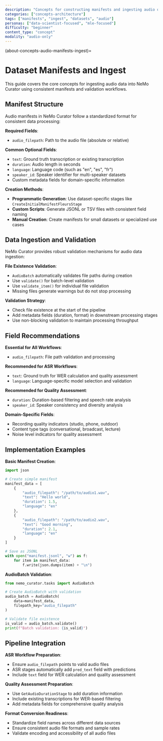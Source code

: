 ```yaml
---
description: "Concepts for constructing manifests and ingesting audio datasets in NeMo Curator"
categories: ["concepts-architecture"]
tags: ["manifests", "ingest", "datasets", "audio"]
personas: ["data-scientist-focused", "mle-focused"]
difficulty: "beginner"
content_type: "concept"
modality: "audio-only"
---
```


(about-concepts-audio-manifests-ingest)=

# Dataset Manifests and Ingest

This guide covers the core concepts for ingesting audio data into NeMo Curator using consistent manifests and validation workflows.

## Manifest Structure

Audio manifests in NeMo Curator follow a standardized format for consistent data processing:

**Required Fields**:

- `audio_filepath`: Path to the audio file (absolute or relative)

**Common Optional Fields**:

- `text`: Ground truth transcription or existing transcription
- `duration`: Audio length in seconds
- `language`: Language code (such as "en", "es", "fr")
- `speaker_id`: Speaker identifier for multi-speaker datasets
- Custom metadata fields for domain-specific information

**Creation Methods**:

- **Programmatic Generation**: Use dataset-specific stages like `CreateInitialManifestFleursStage`
- **Custom Scripts**: Generate JSONL or TSV files with consistent field naming
- **Manual Creation**: Create manifests for small datasets or specialized use cases

## Data Ingestion and Validation

NeMo Curator provides robust validation mechanisms for audio data ingestion:

**File Existence Validation**:

- `AudioBatch` automatically validates file paths during creation
- Use `validate()` for batch-level validation
- Use `validate_item()` for individual file validation
- Missing files generate warnings but do not stop processing

**Validation Strategy**:

- Check file existence at the start of the pipeline
- Add metadata fields (duration, format) in downstream processing stages
- Use non-blocking validation to maintain processing throughput

## Field Recommendations

**Essential for All Workflows**:

- `audio_filepath`: File path validation and processing

**Recommended for ASR Workflows**:

- `text`: Ground truth for WER calculation and quality assessment
- `language`: Language-specific model selection and validation

**Recommended for Quality Assessment**:

- `duration`: Duration-based filtering and speech rate analysis
- `speaker_id`: Speaker consistency and diversity analysis

**Domain-Specific Fields**:

- Recording quality indicators (studio, phone, outdoor)
- Content type tags (conversational, broadcast, lecture)
- Noise level indicators for quality assessment

## Implementation Examples

**Basic Manifest Creation**:

```python
import json

# Create simple manifest
manifest_data = [
    {
        "audio_filepath": "/path/to/audio1.wav",
        "text": "Hello world",
        "duration": 1.5,
        "language": "en"
    },
    {
        "audio_filepath": "/path/to/audio2.wav", 
        "text": "Good morning",
        "duration": 2.1,
        "language": "en"
    }
]

# Save as JSONL
with open("manifest.jsonl", "w") as f:
    for item in manifest_data:
        f.write(json.dumps(item) + "\n")
```

**AudioBatch Validation**:

```python
from nemo_curator.tasks import AudioBatch

# Create AudioBatch with validation
audio_batch = AudioBatch(
    data=manifest_data,
    filepath_key="audio_filepath"
)

# Validate file existence
is_valid = audio_batch.validate()
print(f"Batch validation: {is_valid}")
```

## Pipeline Integration

**ASR Workflow Preparation**:

- Ensure `audio_filepath` points to valid audio files
- ASR stages automatically add `pred_text` field with predictions
- Include `text` field for WER calculation and quality assessment

**Quality Assessment Preparation**:

- Use `GetAudioDurationStage` to add duration information
- Include existing transcriptions for WER-based filtering
- Add metadata fields for comprehensive quality analysis

**Format Conversion Readiness**:

- Standardize field names across different data sources
- Ensure consistent audio file formats and sample rates
- Validate encoding and accessibility of all audio files
